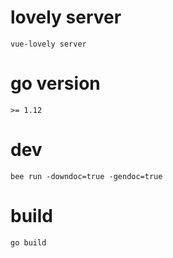 # lovely server

    vue-lovely server

# go version

    >= 1.12

# dev

    bee run -downdoc=true -gendoc=true

# build

    go build